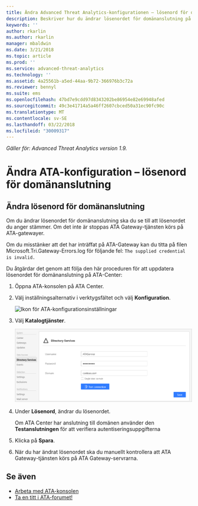 ```yaml
---
title: Ändra Advanced Threat Analytics-konfigurationen – lösenord för domänanslutning | Microsoft Docs
description: Beskriver hur du ändrar lösenordet för domänanslutning på ATA-gatewayen.
keywords: ''
author: rkarlin
ms.author: rkarlin
manager: mbaldwin
ms.date: 3/21/2018
ms.topic: article
ms.prod: ''
ms.service: advanced-threat-analytics
ms.technology: ''
ms.assetid: 4a25561b-a5ed-44aa-9b72-366976b3c72a
ms.reviewer: bennyl
ms.suite: ems
ms.openlocfilehash: 47bd7e9cdd97d8343202be86954e82e69948afed
ms.sourcegitcommit: 49c3e41714a5a46ff2607cbced50a31ec90fc90c
ms.translationtype: MT
ms.contentlocale: sv-SE
ms.lasthandoff: 03/22/2018
ms.locfileid: "30009317"
---
```

*Gäller för: Advanced Threat Analytics version 1.9.*



# <a name="change-ata-configuration---domain-connectivity-password"></a>Ändra ATA-konfiguration – lösenord för domänanslutning



## <a name="change-the-domain-connectivity-password"></a>Ändra lösenord för domänanslutning
Om du ändrar lösenordet för domänanslutning ska du se till att lösenordet du anger stämmer. Om det inte är stoppas ATA Gateway-tjänsten körs på ATA-gatewayer.

Om du misstänker att det har inträffat på ATA-Gateway kan du titta på filen Microsoft.Tri.Gateway-Errors.log för följande fel: `The supplied credential is invalid.`

Du åtgärdar det genom att följa den här proceduren för att uppdatera lösenordet för domänanslutning på ATA-Center:

1.  Öppna ATA-konsolen på ATA Center.

2.  Välj inställningsalternativ i verktygsfältet och välj **Konfiguration**.

    ![Ikon för ATA-konfigurationsinställningar](media/ATA-config-icon.png)

3.  Välj **Katalogtjänster**.

    ![Bild av hur du ändrar lösenord i ATA Gateway](media/ATA-GW-change-DC-password.png)

4.  Under **Lösenord**, ändrar du lösenordet.

    Om ATA Center har anslutning till domänen använder den **Testanslutningen** för att verifiera autentiseringsuppgifterna

5.  Klicka på **Spara**.

6.  När du har ändrat lösenordet ska du manuellt kontrollera att ATA Gateway-tjänsten körs på ATA Gateway-servrarna.



## <a name="see-also"></a>Se även
- [Arbeta med ATA-konsolen](working-with-ata-console.md)
- [Ta en titt i ATA-forumet!](https://social.technet.microsoft.com/Forums/security/home?forum=mata)
